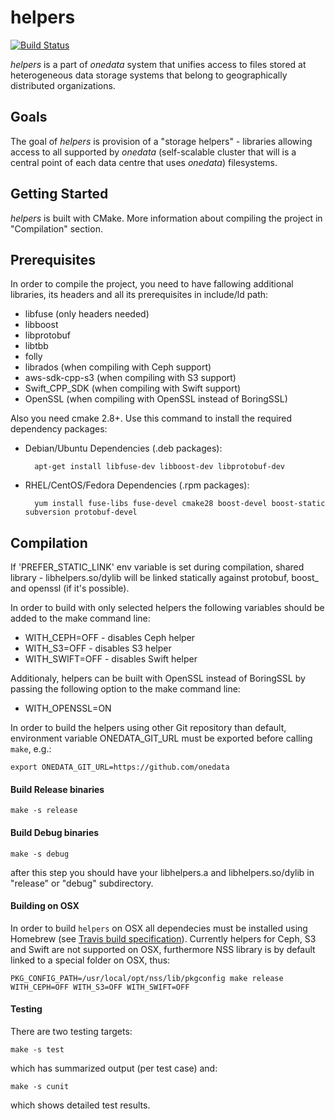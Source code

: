 helpers
=======

[![Build Status](https://api.travis-ci.org/onedata/helpers.svg?branch=develop)](https://travis-ci.org/onedata/helpers)

*helpers* is a part of *onedata* system that unifies access to files stored at heterogeneous data storage systems that belong
to geographically distributed organizations.

Goals
-----

The goal of *helpers* is provision of a "storage helpers" - libraries allowing access to all supported by *onedata*
(self-scalable cluster that will is a central point of each data centre that uses *onedata*) filesystems.

Getting Started
---------------
*helpers* is built with CMake. More information about compiling the project in "Compilation" section.

Prerequisites
-------------

In order to compile the project, you need to have fallowing additional libraries, its headers and all its prerequisites
in include/ld path:

* libfuse (only headers needed)
* libboost
* libprotobuf
* libtbb
* folly
* librados (when compiling with Ceph support)
* aws-sdk-cpp-s3 (when compiling with S3 support)
* Swift_CPP_SDK (when compiling with Swift support)
* OpenSSL (when compiling with OpenSSL instead of BoringSSL)

Also you need cmake 2.8+. Use this command to install the required dependency packages:

* Debian/Ubuntu Dependencies (.deb packages):

        apt-get install libfuse-dev libboost-dev libprotobuf-dev

* RHEL/CentOS/Fedora Dependencies (.rpm packages):

        yum install fuse-libs fuse-devel cmake28 boost-devel boost-static subversion protobuf-devel

Compilation
-----------

If 'PREFER_STATIC_LINK' env variable is set during compilation, shared library - libhelpers.so/dylib
will be linked statically against protobuf, boost_ and openssl (if it's possible).

In order to build with only selected helpers the following variables should
be added to the make command line:

* WITH_CEPH=OFF - disables Ceph helper
* WITH_S3=OFF - disables S3 helper
* WITH_SWIFT=OFF - disables Swift helper

Additionaly, helpers can be built with OpenSSL instead of BoringSSL by passing
the following option to the make command line:

* WITH_OPENSSL=ON

In order to build the helpers using other Git repository than default, environment
variable ONEDATA_GIT_URL must be exported before calling `make`, e.g.:

    export ONEDATA_GIT_URL=https://github.com/onedata

#### Build Release binaries

    make -s release

#### Build Debug binaries

    make -s debug

after this step you should have your libhelpers.a and libhelpers.so/dylib in "release" or "debug" subdirectory.

#### Building on OSX

In order to build `helpers` on OSX all dependecies must be installed using
Homebrew (see [Travis build specification](.travis.yml)). Currently helpers for
Ceph, S3 and Swift are not supported on OSX, furthermore NSS library is by
default linked to a special folder on OSX, thus:

    PKG_CONFIG_PATH=/usr/local/opt/nss/lib/pkgconfig make release WITH_CEPH=OFF WITH_S3=OFF WITH_SWIFT=OFF

#### Testing

There are two testing targets:

    make -s test

which has summarized output (per test case) and:

    make -s cunit

which shows detailed test results.
